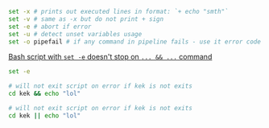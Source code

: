 ```bash
set -x # prints out executed lines in format: `+ echo "smth"`
set -v # same as -x but do not print + sign
set -e # abort if error
set -u # detect unset variables usage
set -o pipefail # if any command in pipeline fails - use it error code as pipline return code
```

[Bash script with `set -e` doesn't stop on `... && ...` command](https://unix.stackexchange.com/questions/312631/bash-script-with-set-e-doesnt-stop-on-command)

```bash
set -e

# will not exit script on error if kek is not exits
cd kek && echo "lol"

# will not exit script on error if kek is not exits
cd kek || echo "lol"
```